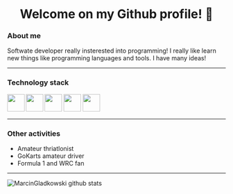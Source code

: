 # <center>Welcome on my Github profile! 👋</center>

### About me
Softwate developer really insterested into programming! I really like learn new things like programming languages and tools. I have many ideas! 

---
### Technology stack
<img align="left" width="40" height="40"  src="https://github.com/konpa/devicon/blob/master/icons/php/php-plain.svg">
<img align="left" width="40" height="40"  src="https://github.com/konpa/devicon/blob/master/icons/nodejs/nodejs-plain.svg">
<img width="40" height="40"  src="https://github.com/konpa/devicon/blob/master/icons/javascript/javascript-plain.svg">
<img width="40" height="40"  src="https://github.com/konpa/devicon/blob/master/icons/angularjs/angularjs-plain.svg">
<img width="40" height="40"  src="https://github.com/konpa/devicon/blob/master/icons/bootstrap/bootstrap-plain.svg">


---
### Other activities
* Amateur thriatlonist
* GoKarts amateur driver
* Formula 1 and WRC fan
---
![MarcinGladkowski github stats](https://github-readme-stats.vercel.app/api?username=MarcinGladkowski&show_icons=true&hide_border=true)
